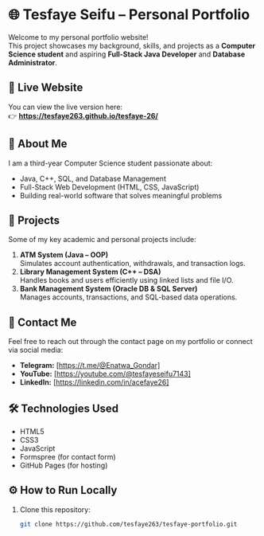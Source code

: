 # 🌐 Tesfaye Seifu – Personal Portfolio

Welcome to my personal portfolio website!  
This project showcases my background, skills, and projects as a **Computer Science student** and aspiring **Full-Stack Java Developer** and **Database Administrator**.
## 🚀 Live Website
You can view the live version here:  
👉 **https://tesfaye263.github.io/tesfaye-26/**  
## 🧠 About Me
I am a third-year Computer Science student passionate about:
- Java, C++, SQL, and Database Management
- Full-Stack Web Development (HTML, CSS, JavaScript)
- Building real-world software that solves meaningful problems

## 💼 Projects
Some of my key academic and personal projects include:
1. **ATM System (Java – OOP)**  
   Simulates account authentication, withdrawals, and transaction logs.
2. **Library Management System (C++ – DSA)**  
   Handles books and users efficiently using linked lists and file I/O.
3. **Bank Management System (Oracle DB & SQL Server)**  
   Manages accounts, transactions, and SQL-based data operations.
## 💬 Contact Me
Feel free to reach out through the contact page on my portfolio or connect via social media:
- **Telegram:** [https://t.me/@Enatwa_Gondar]
- **YouTube:** [https://youtube.com/@tesfayeseifu7143]
- **LinkedIn:** [https://linkedin.com/in/acefaye26]
## 🛠️ Technologies Used
- HTML5  
- CSS3  
- JavaScript  
- Formspree (for contact form)  
- GitHub Pages (for hosting)

## ⚙️ How to Run Locally
1. Clone this repository:
   ```bash
   git clone https://github.com/tesfaye263/tesfaye-portfolio.git
